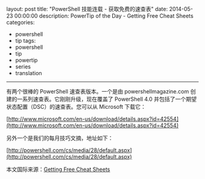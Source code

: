 ﻿layout: post
title: "PowerShell 技能连载 - 获取免费的速查表"
date: 2014-05-23 00:00:00
description: PowerTip of the Day - Getting Free Cheat Sheets
categories:
- powershell
- tip
tags:
- powershell
- tip
- powertip
- series
- translation
---
有两个很棒的 PowerShell 速查表版本。一个是由 powershellmagazine.com 创建的一系列速查表。它刚刚升级，现在覆盖了 PowerShell 4.0 并包括了一个期望状态配置（DSC）的速查表。您可以从 Microsoft 下载它：

[http://www.microsoft.com/en-us/download/details.aspx?id=42554](http://www.microsoft.com/en-us/download/details.aspx?id=42554)

另外一个是我们的每月技巧文摘，地址如下：

[http://powershell.com/cs/media/28/default.aspx](http://powershell.com/cs/media/28/default.aspx)

<!--more-->
本文国际来源：[Getting Free Cheat Sheets](http://community.idera.com/powershell/powertips/b/tips/posts/getting-free-cheat-sheets)
